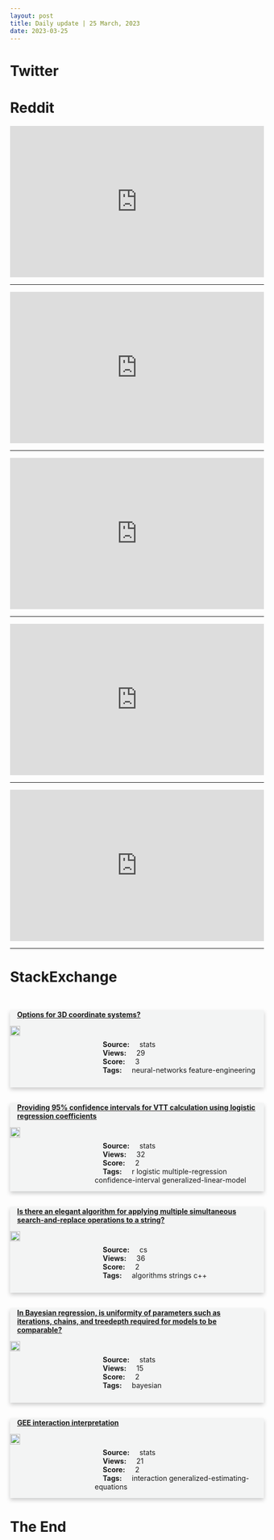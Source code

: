 ```yaml
---
layout: post
title: Daily update | 25 March, 2023
date: 2023-03-25
---
```


<script async src="https://platform.twitter.com/widgets.js" charset="utf-8"></script>


<script src='https://storage.ko-fi.com/cdn/scripts/overlay-widget.js'></script>
<script>
  kofiWidgetOverlay.draw('themldojo', {
    'type': 'floating-chat',
    'floating-chat.donateButton.text': 'Support me',
    'floating-chat.donateButton.background-color': '#f45d22',
    'floating-chat.donateButton.text-color': '#fff'
  });
</script>

# Twitter 

<blockquote class="twitter-tweet"><a href="https://twitter.com/TEKKEN/status/1639280926525100032"></a></blockquote>

<blockquote class="twitter-tweet"><a href="https://twitter.com/svpino/status/1639235621104545792"></a></blockquote>

<blockquote class="twitter-tweet"><a href="https://twitter.com/peteskomoroch/status/1639066330300284928"></a></blockquote>

<blockquote class="twitter-tweet"><a href="https://twitter.com/OgbeniDipo/status/1639179948005924865"></a></blockquote>

<blockquote class="twitter-tweet"><a href="https://twitter.com/gp_pulipaka/status/1639091167995510784"></a></blockquote>

<blockquote class="twitter-tweet"><a href="https://twitter.com/OpenAI/status/1639297361729191936"></a></blockquote>

<blockquote class="twitter-tweet"><a href="https://twitter.com/karpathy/status/1639065836815273984"></a></blockquote>

<blockquote class="twitter-tweet"><a href="https://twitter.com/OpenAI/status/1639297716869275649"></a></blockquote>

<blockquote class="twitter-tweet"><a href="https://twitter.com/stanfordnlp/status/1639293202170777600"></a></blockquote>

<blockquote class="twitter-tweet"><a href="https://twitter.com/ylecun/status/1639358562139791372"></a></blockquote>

# Reddit 

<iframe id="reddit-embed" src="https://www.redditmedia.com/r/MachineLearning/comments/120guce/d_i_just_realised_gpt4_with_image_input_can?ref_source=embed&amp;ref=share&amp;embed=true" sandbox="allow-scripts allow-same-origin allow-popups" style="border: none;" height="300" width="100%" scrolling="yes"></iframe>
<hr style="width:100%;text-align:left;margin-left:0">
<iframe id="reddit-embed" src="https://www.redditmedia.com/r/datascience/comments/120qzg1/sick_of_companies_hiding_behind_data_scientists?ref_source=embed&amp;ref=share&amp;embed=true" sandbox="allow-scripts allow-same-origin allow-popups" style="border: none;" height="300" width="100%" scrolling="yes"></iframe>
<hr style="width:100%;text-align:left;margin-left:0">
<iframe id="reddit-embed" src="https://www.redditmedia.com/r/MachineLearning/comments/120usfk/r_hello_dolly_democratizing_the_magic_of_chatgpt?ref_source=embed&amp;ref=share&amp;embed=true" sandbox="allow-scripts allow-same-origin allow-popups" style="border: none;" height="300" width="100%" scrolling="yes"></iframe>
<hr style="width:100%;text-align:left;margin-left:0">
<iframe id="reddit-embed" src="https://www.redditmedia.com/r/MachineLearning/comments/120h120/p_reinforcement_learning_evolutionary?ref_source=embed&amp;ref=share&amp;embed=true" sandbox="allow-scripts allow-same-origin allow-popups" style="border: none;" height="300" width="100%" scrolling="yes"></iframe>
<hr style="width:100%;text-align:left;margin-left:0">
<iframe id="reddit-embed" src="https://www.redditmedia.com/r/datascience/comments/120rc2s/i_built_a_tool_to_classify_clean_and_reformat?ref_source=embed&amp;ref=share&amp;embed=true" sandbox="allow-scripts allow-same-origin allow-popups" style="border: none;" height="300" width="100%" scrolling="yes"></iframe>
<hr style="width:100%;text-align:left;margin-left:0">

<style>
.card {
box-shadow: 0 4px 8px 0 rgba(0,0,0,0.2);
transition: 0.3s;
width: 100%;
background-color: #F3F4F4;
}
p{
    margin-left:  3em;
    padding-top: 1em;
}
.part2{
    display: grid;
    grid-template-columns: 1fr 3fr;
}
h4{
    margin: 1em;
}

.card:hover {
box-shadow: 0 8px 16px 0 rgba(0,0,0,0.2);
}
b {
padding: 2px 16px;
}
</style>
  
# StackExchange 


  <br>
  <div class="card">
  <h4><a href='https://stats.stackexchange.com/questions/610623/options-for-3d-coordinate-systems'>Options for 3D coordinate systems?</a></h4> 
  <div class="part2">
      <img src="https://cdn.sstatic.net/Sites/stats/Img/apple-touch-icon@2.png?v=344f57aa10cc" alt="Img missing!" style="width:40%">
      <p><b>Source:</b> stats<br><b>Views:</b> 29<br><b>Score:</b> 3<br><b>Tags:</b> <span class="badge badge-dark">neural-networks</span> <span class="badge badge-dark">feature-engineering</span></p> 
  </div>
  </div>
      
  <br>
  <div class="card">
  <h4><a href='https://stats.stackexchange.com/questions/610592/providing-95-confidence-intervals-for-vtt-calculation-using-logistic-regression'>Providing 95% confidence intervals for VTT calculation using logistic regression coefficients</a></h4> 
  <div class="part2">
      <img src="https://cdn.sstatic.net/Sites/stats/Img/apple-touch-icon@2.png?v=344f57aa10cc" alt="Img missing!" style="width:40%">
      <p><b>Source:</b> stats<br><b>Views:</b> 32<br><b>Score:</b> 2<br><b>Tags:</b> <span class="badge badge-dark">r</span> <span class="badge badge-dark">logistic</span> <span class="badge badge-dark">multiple-regression</span> <span class="badge badge-dark">confidence-interval</span> <span class="badge badge-dark">generalized-linear-model</span></p> 
  </div>
  </div>
      
  <br>
  <div class="card">
  <h4><a href='https://cs.stackexchange.com/questions/159240/is-there-an-elegant-algorithm-for-applying-multiple-simultaneous-search-and-repl'>Is there an elegant algorithm for applying multiple simultaneous search-and-replace operations to a string?</a></h4> 
  <div class="part2">
      <img src="https://cdn.sstatic.net/Sites/cs/Img/apple-touch-icon@2.png?v=324a3e0c2b03" alt="Img missing!" style="width:40%">
      <p><b>Source:</b> cs<br><b>Views:</b> 36<br><b>Score:</b> 2<br><b>Tags:</b> <span class="badge badge-dark">algorithms</span> <span class="badge badge-dark">strings</span> <span class="badge badge-dark">c++</span></p> 
  </div>
  </div>
      
  <br>
  <div class="card">
  <h4><a href='https://stats.stackexchange.com/questions/610539/in-bayesian-regression-is-uniformity-of-parameters-such-as-iterations-chains'>In Bayesian regression, is uniformity of parameters such as iterations, chains, and treedepth required for models to be comparable?</a></h4> 
  <div class="part2">
      <img src="https://cdn.sstatic.net/Sites/stats/Img/apple-touch-icon@2.png?v=344f57aa10cc" alt="Img missing!" style="width:40%">
      <p><b>Source:</b> stats<br><b>Views:</b> 15<br><b>Score:</b> 2<br><b>Tags:</b> <span class="badge badge-dark">bayesian</span></p> 
  </div>
  </div>
      
  <br>
  <div class="card">
  <h4><a href='https://stats.stackexchange.com/questions/610567/gee-interaction-interpretation'>GEE interaction interpretation</a></h4> 
  <div class="part2">
      <img src="https://cdn.sstatic.net/Sites/stats/Img/apple-touch-icon@2.png?v=344f57aa10cc" alt="Img missing!" style="width:40%">
      <p><b>Source:</b> stats<br><b>Views:</b> 21<br><b>Score:</b> 2<br><b>Tags:</b> <span class="badge badge-dark">interaction</span> <span class="badge badge-dark">generalized-estimating-equations</span></p> 
  </div>
  </div>
      
# The End